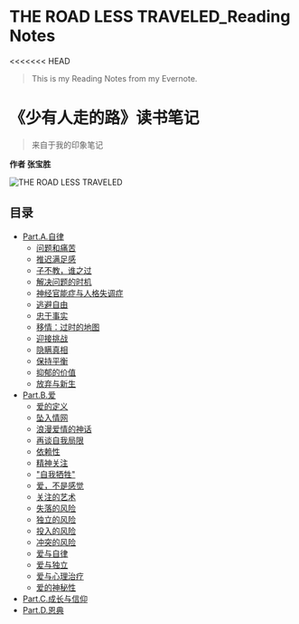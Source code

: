 # THE ROAD LESS TRAVELED_Reading Notes
<<<<<<< HEAD

 > This is my Reading Notes from my Evernote.

# 《少有人走的路》读书笔记

> 来自于我的印象笔记

**作者 张宝胜**

![THE ROAD LESS TRAVELED](https://images-na.ssl-images-amazon.com/images/I/41T3VdbTDgL._SX335_BO1,204,203,200_.jpg)


## 目录

* [Part.A.自律](README.md)
  - [问题和痛苦](Part.A.1.md)
  - [推迟满足感](Part.A.2.md)
  - [子不教，谁之过](Part.A.3.md)
  - [解决问题的时机](Part.A.4.md)
  - [神经官能症与人格失调症](Part.A.5.md)
  - [逃避自由](Part.A.6.md)
  - [忠于事实](Part.A.7.md)
  - [移情：过时的地图](Part.A.8.md)
  - [迎接挑战](Part.A.9.md)
  - [隐瞒真相](Part.A.10.md)
  - [保持平衡](Part.A.11.md)
  - [抑郁的价值](Part.A.12.md)
  - [放弃与新生](Part.A.13.md)
* [Part.B.爱](README.md)
  - [爱的定义](Part.B.1.md)
  - [坠入情网](Part.B.2.md)
  - [浪漫爱情的神话](Part.B.3.md)
  - [再谈自我局限](Part.B.4.md)
  - [依赖性](Part.B.5.md)
  - [精神关注](Part.B.6.md)
  - ["自我牺牲"](Part.B.7.md)
  - [爱，不是感觉](Part.B.8.md)
  - [关注的艺术](Part.B.9.md)
  - [失落的风险](Part.B.10.md)
  - [独立的风险](Part.B.11.md)
  - [投入的风险](Part.B.12.md)
  - [冲突的风险](Part.B.13.md)
  - [爱与自律](Part.B.14.md)
  - [爱与独立](Part.B.15.md)
  - [爱与心理治疗](Part.B.16.md)
  - [爱的神秘性](Part.B.17.md)
* [Part.C.成长与信仰](README.md)
* [Part.D.恩典](README.md)
